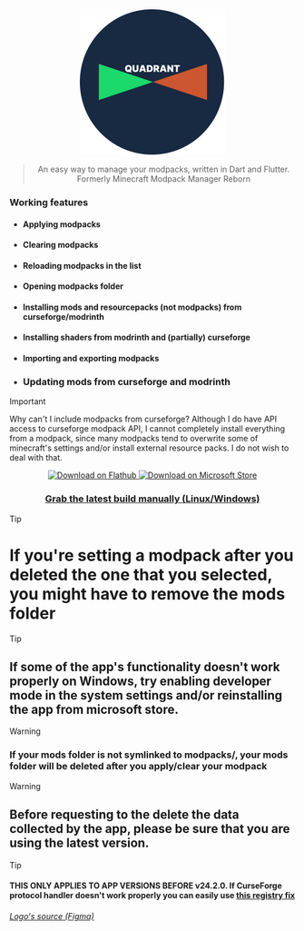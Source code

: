 <div align="center">

<img src="https://github.com/mrquantumoff/quadrant/raw/master/assets/icons/logotext.svg" height=256 />

> An easy way to manage your modpacks, written in Dart and Flutter.
> Formerly Minecraft Modpack Manager Reborn

</div>

### Working features

- #### Applying modpacks

- #### Clearing modpacks

- #### Reloading modpacks in the list

- #### Opening modpacks folder

- #### Installing mods and resourcepacks (not modpacks) from curseforge/modrinth

- #### Installing shaders from modrinth and (partially) curseforge

- #### Importing and exporting modpacks

- ### Updating mods from curseforge and modrinth

> [!IMPORTANT]
> Why can't I include modpacks from curseforge? Although I do have API access to curseforge modpack API, I cannot completely install everything from a modpack, since many modpacks tend to overwrite some of minecraft's settings and/or install external resource packs. I do not wish to deal with that.

<div align="center">
    <a href="https://flathub.org/apps/details/dev.mrquantumoff.mcmodpackmanager">
        <img width="200" alt="Download on Flathub" src="https://dl.flathub.org/assets/badges/flathub-badge-i-en.svg"/>
    </a>
    <a href="https://www.microsoft.com/store/apps/9NLT70M0TVD0">
        <img width="187" src="https://get.microsoft.com/images/en-us%20light.svg" alt="Download on Microsoft Store" />
    </a>

### [Grab the latest build manually (Linux/Windows)](https://github.com/mrquantumoff/quadrant/releases/latest)

</div>

> [!TIP]
>
> # If you're setting a modpack after you deleted the one that you selected, you might have to remove the mods folder

> [!TIP]
> ## If some of the app's functionality doesn't work properly on Windows, try enabling developer mode in the system settings and/or reinstalling the app from microsoft store.
>

> [!WARNING]
>
> ### If your mods folder is not symlinked to modpacks/<anything>, your mods folder will be deleted after you apply/clear your modpack

> [!WARNING]
>
> ## Before requesting to the delete the data collected by the app, please be sure that you are using the latest version.

> [!TIP]
> 
> #### THIS ONLY APPLIES TO APP VERSIONS BEFORE v24.2.0. If CurseForge protocol handler doesn't work properly you can easily use [this registry fix](https://github.com/mrquantumoff/quadrant/raw/master/msstorefix.reg)

###### [Logo's source (Figma)](https://www.figma.com/community/file/1222558477898371497)
